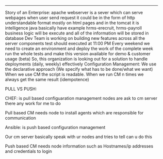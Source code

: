 ---
Story of an Enterprise:
  apache webserver is a sever which can serve webpages 
  when user send request it could be in the form of http understandable format mostly on html pages 
and in the tomcat it is intelligence java basically have example hrms-erecruit, hrms-payroll business logic will be execute 
and all of the information will be stored in database
Dev Team is working on building new features across all the server components
test should executed at 11:00 PM
Every weekend we need to create an environment and deploy the work of the complete week run the whole tests and make this version available for demo & customer usage (beta)
So, this organization is looking out for a solution to handle deployments (daily, weekly) effectively
Configuration Management:
  We use the declarative approach (We specify what has to be done/what we want)
When we use CM the script is readable.
When we run CM n times we always get the same result (idempotence)

PULL VS PUSH:

 CHEF: is pull based configuaration management
nodes are ask to cm server there any work for me to do

Pull based CM needs node to install agents which are responsible for communication

Ansible: is push based configuration management

Our cm server basically speak with ur nodes and tries to tell can u do this 

Push based CM needs node information such as Hostnames/ip addresses and credentials to login
